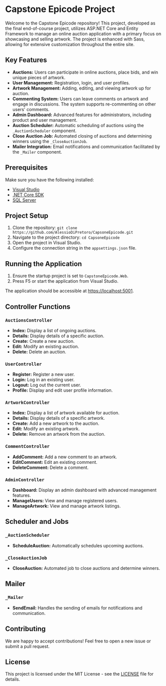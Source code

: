 # Capstone Epicode Project

Welcome to the Capstone Epicode repository! This project, developed as the final end-of-course project, utilizes ASP.NET Core and Entity Framework to manage an online auction application with a primary focus on showcasing and selling artwork. The project is enhanced with Sass, allowing for extensive customization throughout the entire site.

## Key Features

- **Auctions:** Users can participate in online auctions, place bids, and win unique pieces of artwork.
- **User Management:** Registration, login, and user profiles.
- **Artwork Management:** Adding, editing, and viewing artwork up for auction.
- **Commenting System:** Users can leave comments on artwork and engage in discussions. The system supports re-commenting on other users' comments.
- **Admin Dashboard:** Advanced features for administrators, including product and user management.
- **Auction Scheduler:** Automatic scheduling of auctions using the `_AuctionScheduler` component.
- **Close Auction Job:** Automated closing of auctions and determining winners using the `_CloseAuctionJob`.
- **Mailer Integration:** Email notifications and communication facilitated by the `_Mailer` component.

## Prerequisites

Make sure you have the following installed:

- [Visual Studio](https://visualstudio.microsoft.com/)
- [.NET Core SDK](https://dotnet.microsoft.com/download)
- [SQL Server](https://www.microsoft.com/sql-server/)

## Project Setup

1. Clone the repository: `git clone https://github.com/AlessioDiPretoro/CapsoneEpicode.git`
2. Navigate to the project directory: `cd CapsoneEpicode`
3. Open the project in Visual Studio.
4. Configure the connection string in the `appsettings.json` file.

## Running the Application

1. Ensure the startup project is set to `CapstoneEpicode.Web`.
2. Press F5 or start the application from Visual Studio.

The application should be accessible at [https://localhost:5001](https://localhost:5001).

## Controller Functions

### `AuctionsController`

- **Index:** Display a list of ongoing auctions.
- **Details:** Display details of a specific auction.
- **Create:** Create a new auction.
- **Edit:** Modify an existing auction.
- **Delete:** Delete an auction.

### `UserController`

- **Register:** Register a new user.
- **Login:** Log in an existing user.
- **Logout:** Log out the current user.
- **Profile:** Display and edit user profile information.

### `ArtworkController`

- **Index:** Display a list of artwork available for auction.
- **Details:** Display details of a specific artwork.
- **Create:** Add a new artwork to the auction.
- **Edit:** Modify an existing artwork.
- **Delete:** Remove an artwork from the auction.

### `CommentController`

- **AddComment:** Add a new comment to an artwork.
- **EditComment:** Edit an existing comment.
- **DeleteComment:** Delete a comment.

### `AdminController`

- **Dashboard:** Display an admin dashboard with advanced management features.
- **ManageUsers:** View and manage registered users.
- **ManageArtwork:** View and manage artwork listings.

## Scheduler and Jobs

### `_AuctionScheduler`

- **ScheduleAuction:** Automatically schedules upcoming auctions.

### `_CloseAuctionJob`

- **CloseAuction:** Automated job to close auctions and determine winners.

## Mailer

### `_Mailer`

- **SendEmail:** Handles the sending of emails for notifications and communication.

## Contributing

We are happy to accept contributions! Feel free to open a new issue or submit a pull request.

## License

This project is licensed under the MIT License - see the [LICENSE](LICENSE) file for details.